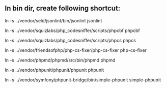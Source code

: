 In bin dir, create following shortcut:
-
ln -s ../vendor/seld/jsonlint/bin/jsonlint jsonlint

ln -s ../vendor/squizlabs/php_codesniffer/scripts/phpcbf phpcbf

ln -s ../vendor/squizlabs/php_codesniffer/scripts/phpcs phpcs

ln -s ../vendor/friendsofphp/php-cs-fixer/php-cs-fixer php-cs-fixer

ln -s ../vendor/phpmd/phpmd/src/bin/phpmd phpmd

ln -s ../vendor/phpunit/phpunit/phpunit phpunit

ln -s ../vendor/symfony/phpunit-bridge/bin/simple-phpunit simple-phpunit